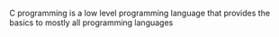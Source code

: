 C programming is a low level programming language that provides the basics to mostly all programming languages
